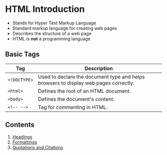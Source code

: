 # HTML Introduction
- Stands for Hyper Text Markup Language
- Standard markup language for creating web pages
- Describes the structure of a web page
- HTML is **not** a programming language

## Basic Tags
| Tag | Description |
| --- | --- |
| `<!DOCTYPE>` | Used to declare the document type and helps browsers to display web pages correctly. |
| `<html>` | Defines the root of an HTML document. |
| `<body>` | Defines the document's content. |
| `<!-- -->` | Tag for commenting in HTML. |

## Contents
1. [Headings](./02-html-headings.md)
3. [Formattings](./04-html-formatting.md)
4. [Quotations and Citations](05-html-quotations.md)
